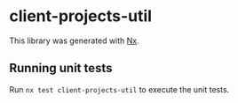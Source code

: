 # client-projects-util

This library was generated with [Nx](https://nx.dev).

## Running unit tests

Run `nx test client-projects-util` to execute the unit tests.
